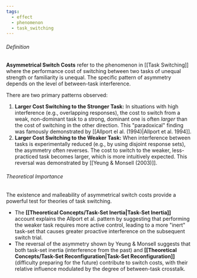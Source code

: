 ```yaml
---
tags:
  - effect
  - phenomenon
  - task_switching
---
```

###### Definition
**Asymmetrical Switch Costs** refer to the phenomenon in [[Task Switching]] where the performance cost of switching between two tasks of unequal strength or familiarity is unequal. The specific pattern of asymmetry depends on the level of between-task interference.

There are two primary patterns observed:

1.  **Larger Cost Switching to the Stronger Task:** In situations with high interference (e.g., overlapping responses), the cost to switch from a weak, non-dominant task to a strong, dominant one is often *larger* than the cost of switching in the other direction. This "paradoxical" finding was famously demonstrated by [[Allport el al. (1994)|Allport et al. 1994]].
2.  **Larger Cost Switching to the Weaker Task:** When interference between tasks is experimentally reduced (e.g., by using disjoint response sets), the asymmetry often reverses. The cost to switch to the weaker, less-practiced task becomes larger, which is more intuitively expected. This reversal was demonstrated by [[Yeung & Monsell (2003)]].

###### Theoretical Importance
The existence and malleability of asymmetrical switch costs provide a powerful test for theories of task switching.
*   The **[[Theoretical Concepts/Task-Set Inertia|Task-Set Inertia]]** account explains the Allport et al. pattern by suggesting that performing the weaker task requires more active control, leading to a more "inert" task-set that causes greater proactive interference on the subsequent switch trial.
*   The reversal of the asymmetry shown by Yeung & Monsell suggests that both task-set inertia (interference from the past) and **[[Theoretical Concepts/Task-Set Reconfiguration|Task-Set Reconfiguration]]** (difficulty preparing for the future) contribute to switch costs, with their relative influence modulated by the degree of between-task crosstalk.